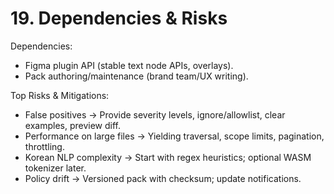 # 19. Dependencies & Risks
Dependencies:
- Figma plugin API (stable text node APIs, overlays).
- Pack authoring/maintenance (brand team/UX writing).

Top Risks & Mitigations:
- False positives → Provide severity levels, ignore/allowlist, clear examples, preview diff.
- Performance on large files → Yielding traversal, scope limits, pagination, throttling.
- Korean NLP complexity → Start with regex heuristics; optional WASM tokenizer later.
- Policy drift → Versioned pack with checksum; update notifications.
